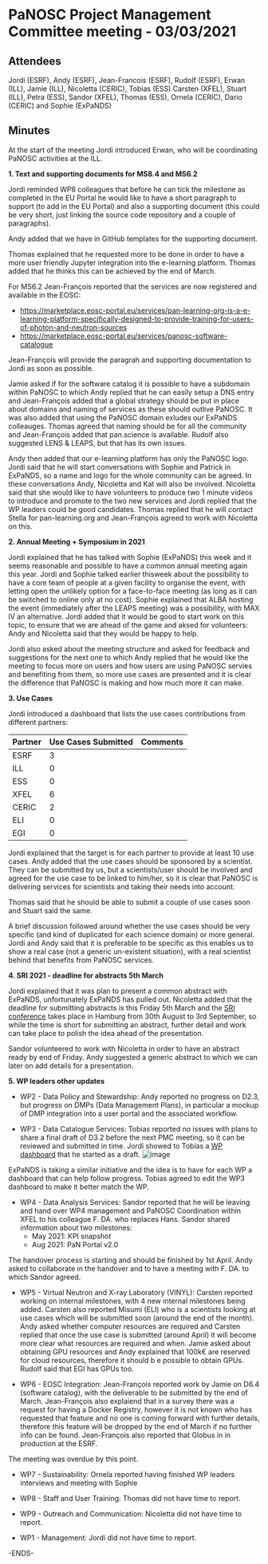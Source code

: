 PaNOSC Project Management Committee meeting - 03/03/2021 
========================================================


Attendees
-------
Jordi (ESRF), Andy (ESRF), Jean-Francois (ESRF), Rudolf (ESRF), Erwan (ILL), Jamie (ILL), Nicoletta (CERIC), Tobias (ESS) Carsten (XFEL), Stuart (ILL), Petra (ESS), Sandor (XFEL), Thomas (ESS), Ornela (CERIC), Dario (CERIC) and Sophie (ExPaNDS)


Minutes
-------	

At the start of the meeting Jordi introduced Erwan, who will be coordinating PaNOSC activities at the ILL. 

**1. Text and supporting documents for  MS8.4 and MS6.2**

Jordi reminded WP8 colleagues that before he can tick the milestone as completed in the EU Portal he would like to have a short paragraph to support (to add in the EU Portal) and also a supporting document (this could be very short, just linking the source code repository and a couple of paragraphs). 

Andy added that we have in GitHub templates for the supporting document.

Thomas explained that he requested more to be done in order to have a more user friendly Jupyter integration into the e-learning platform. Thomas added that he thinks this can be achieved by the end of March.

For MS6.2 Jean-François reported that the services are now registered and available in the EOSC:
* https://marketplace.eosc-portal.eu/services/pan-learning-org-is-a-e-learning-platform-specifically-designed-to-provide-training-for-users-of-photon-and-neutron-sources
* https://marketplace.eosc-portal.eu/services/panosc-software-catalogue

Jean-François will provide the paragrah and supporting documentation to Jordi as soon as possible.

Jamie asked if for the software catalog it is possible to have a subdomain within PaNOSC to which Andy replied that he can easily setup a DNS entry and Jean-François added that a global strategy should be put in place about domains and naming of services as these should outlive PaNOSC. It was also added that using the PaNOSC domain exludes our ExPaNDS colleauges. Thomas agreed that naming should be for all the community and Jean-François added that pan.science is available. Rudolf also suggested LENS & LEAPS, but that has its own issues.

Andy then added that our e-learning platform has only the PaNOSC logo. Jordi said that he will start conversations with Sophie and Patrick in ExPaNDS, so a name and logo for the whole community can be agreed. In these conversations Andy, Nicoletta and Kat will also be involved. 
Nicoletta said that she would like to have volunteers to produce two 1 minute videos to introduce and promote to the two new services and Jordi replied that the WP leaders could be good candidates. Thomas replied that he will contact Stella for pan-learning.org and Jean-François agreed to work with Nicoletta on this.

**2. Annual Meeting + Symposium in 2021**

Jordi explained that he has talked with Sophie (ExPaNDS) this week and it seems reasonable and possible to have a common annual meeting again this year. Jordi and Sophie talked earlier thisweek about the possibility to have a core team of people at a given facility to organise the event, with letting open the unlikely option for a face-to-face meeting (as long as it can be switched to online only at no cost). Sophie explained that ALBA hosting the event (immediately after the LEAPS meeting) was a possibility, with MAX IV an alternative. Jordi added that it would be good to start work on this topic, to ensure that we are ahead of the game and aksed for volunteers: Andy and Nicoletta said that they would be happy to help.

Jordi also asked about the meeting structure and asked for feedback and suggestions for the next one to which Andy replied that he would like the meeting to focus more on users and how users are using PaNOSC servies and benefiting from them, so more use cases are presented and it is clear the difference that PaNOSC is making and how much more it can make.

**3. Use Cases**

Jordi introduced a dashboard that lists the use cases contributions from different partners:

| Partner | Use Cases Submitted | Comments |
| ------- | ------------------- | -------- |
| ESRF  |  3  |   |
| ILL   |  0  |   |
| ESS   |  0  |   |
| XFEL  |  6  |   |
| CERIC |  2  |   |
| ELI   |  0  |   |
| EGI   |  0  |   | 

Jordi explained that the target is for each partner to provide at least 10 use cases. Andy added that the use cases should be sponsored by a scientist. They can be submitted by us, but a scientists/user should be involved and agreed for the use case to be linked to him/her, so it is clear that PaNOSC is delivering services for scientists and taking their needs into account.

Thomas said that he should be able to submit a couple of use cases soon and Stuart said the same. 

A brief discussion followed around whether the use cases should be very specific (and kind of duplicated for each science domain) or more general. Jordi and Andy said that it is preferable to be specific as this enables us to show a real case (not a generic un-existent situation), with a real scientist behind that benefits from PaNOSC services. 

**4. SRI 2021 - deadline for abstracts 5th March**

Jordi explained that it was plan to present a common abstract with ExPaNDS, unfortunately ExPaNDS has pulled out. Nicoletta added that the deadline for submitting abstracts is this Friday 5th March and the [SRI conference](https://www.sri2021.eu/) takes place in Hamburg from 30th August to 3rd September, so while the time is short for submitting an abstract, further detail and work can take place to polish the idea ahead of the presentation.

Sandor volunteered to work with Nicoletta in order to have an abstract ready by end of Friday. Andy suggested a generic abstract to which we can later on add details for a presentation.


**5. WP leaders other updates**

* WP2 - Data Policy and Stewardship: Andy reported no progress on D2.3, but progress on DMPs (Data Management Plans), in particular a mockup of DMP integration into a user portal and the associated workflow.

* WP3 - Data Catalogue Services: Tobias reported no issues with plans to share a final draft of D3.2 before the next PMC meeting, so it can be reviewed and submitted in time. Jordi showed to Tobias a [WP dashboard](https://github.com/panosc-eu/panosc/wiki/Work-Packages-dashboards) that he started as a draft. 
![image](https://user-images.githubusercontent.com/42926461/109983003-b7ae6b80-7d02-11eb-955b-f0746e873a43.png)
 
ExPaNDS is taking a similar initiative and the idea is to have for each WP a dashboard that can help follow progress. Tobias agreed to edit the WP3 dashboard to make it better match the WP.

* WP4 - Data Analysis Services: Sandor reported that he will be leaving and hand over WP4 management and PaNOSC Coordination within XFEL to his colleague F. DA. who replaces Hans. Sandor shared information about two milestones:
	* May 2021: KPI snapshot
	* Aug 2021: PaN Portal v2.0

The handover process is starting and should be finished by 1st April. Andy asked to collaborate in the handover and to have a meeting with F. DA. to which Sandor agreed.

* WP5 - Virtual Neutron and X-ray Laboratory (VINYL): Carsten reported working on internal milestones, with 4 new internal milestones being added. Carsten also reported Misumi (ELI) who is a scientists looking at use cases which will be submitted soon (around the end of the month). Andy asked whether computer resources are required and Carsten replied that once the use case is submitted (around April) it will become more clear what resources are required and when. Jamie asked about obtaining GPU resources and Andy explained that 100k€ are reserved for cloud resources, therefore it should b e possible to obtain GPUs. Rudolf said that EGI has GPUs too.

* WP6 - EOSC Integration: Jean-François reported work by Jamie on D6.4 (software catalog), with the deliverable to be submitted by the end of March. Jean-François also explaiend that in a survey there was a request for having a Docker Registry, however it is not known who has requested that feature and no one is coming forward with further details, therefore this feature will be dropped by the end of March if no further info can be found. Jean-François also reported that Globus in in production at the ESRF.

The meeting was overdue by this point.

* WP7 - Sustainability: Ornela reported having finished WP leaders interviews and meeting with Sophie

* WP8 - Staff and User Training: Thomas did not have time to report.

* WP9 - Outreach and Communication: Nicoletta did not have time to report.

* WP1 - Management: Jordi did not have time to report.


-ENDS-
